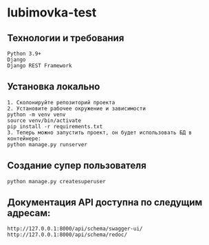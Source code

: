 # lubimovka-test

## Технологии и требования
```
Python 3.9+
Django
Django REST Framework

```

## Установка локально

```
1. Сколонируйте репозиторий проекта
2. Установите рабочее окружение и зависимости
python -m venv venv
source venv/bin/activate
pip install -r requirements.txt
3. Теперь можно запустить проект, он будет использовать БД в контейнере:
python manage.py runserver
```

## Создание супер пользователя
```
python manage.py createsuperuser
```

## Документация API доступна по следущим адресам:
```
http://127.0.0.1:8000/api/schema/swagger-ui/
http://127.0.0.1:8000/api/schema/redoc/
```

